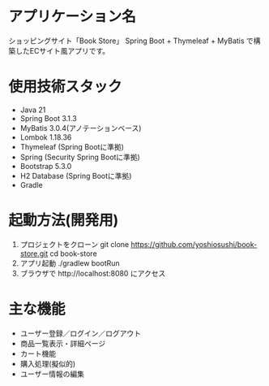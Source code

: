 # アプリケーション名
ショッピングサイト「Book Store」
Spring Boot + Thymeleaf + MyBatis で構築したECサイト風アプリです。

# 使用技術スタック
- Java 21
- Spring Boot 3.1.3
- MyBatis 3.0.4(アノテーションベース)
- Lombok 1.18.36
- Thymeleaf (Spring Bootに準拠)
- Spring (Security Spring Bootに準拠)
- Bootstrap 5.3.0
- H2 Database (Spring Bootに準拠)
- Gradle

# 起動方法(開発用)
1. プロジェクトをクローン
git clone https://github.com/yoshiosushi/book-store.git
cd book-store
2. アプリ起動
./gradlew bootRun
3. ブラウザで http://localhost:8080 にアクセス

# 主な機能
- ユーザー登録／ログイン／ログアウト
- 商品一覧表示・詳細ページ
- カート機能
- 購入処理(擬似的)
- ユーザー情報の編集
